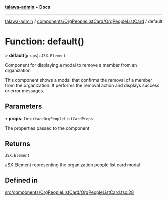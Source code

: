 [**talawa-admin**](../../../../README.md) • **Docs**

***

[talawa-admin](../../../../modules.md) / [components/OrgPeopleListCard/OrgPeopleListCard](../README.md) / default

# Function: default()

\> **default**(`props`): `JSX.Element`

Component for displaying a modal to remove a member from an organization

This component shows a modal that confirms the removal of a member from the organization.
It performs the removal action and displays success or error messages.

## Parameters

• **props**: `InterfaceOrgPeopleListCardProps`

The properties passed to the component

## Returns

`JSX.Element`

JSX.Element representing the organization people list card modal

## Defined in

[src/components/OrgPeopleListCard/OrgPeopleListCard.tsx:28](https://github.com/PalisadoesFoundation/talawa-admin/blob/84f5af8b3720f5b290ac28bcfd7071c13e1f93aa/src/components/OrgPeopleListCard/OrgPeopleListCard.tsx#L28)
